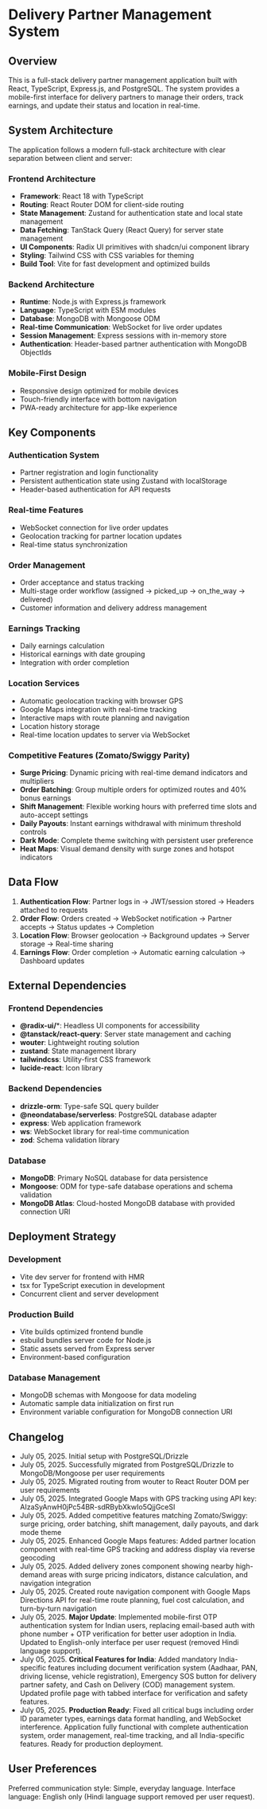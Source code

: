 # Delivery Partner Management System

## Overview

This is a full-stack delivery partner management application built with React, TypeScript, Express.js, and PostgreSQL. The system provides a mobile-first interface for delivery partners to manage their orders, track earnings, and update their status and location in real-time.

## System Architecture

The application follows a modern full-stack architecture with clear separation between client and server:

### Frontend Architecture
- **Framework**: React 18 with TypeScript
- **Routing**: React Router DOM for client-side routing
- **State Management**: Zustand for authentication state and local state management
- **Data Fetching**: TanStack Query (React Query) for server state management
- **UI Components**: Radix UI primitives with shadcn/ui component library
- **Styling**: Tailwind CSS with CSS variables for theming
- **Build Tool**: Vite for fast development and optimized builds

### Backend Architecture
- **Runtime**: Node.js with Express.js framework
- **Language**: TypeScript with ESM modules
- **Database**: MongoDB with Mongoose ODM
- **Real-time Communication**: WebSocket for live order updates
- **Session Management**: Express sessions with in-memory store
- **Authentication**: Header-based partner authentication with MongoDB ObjectIds

### Mobile-First Design
- Responsive design optimized for mobile devices
- Touch-friendly interface with bottom navigation
- PWA-ready architecture for app-like experience

## Key Components

### Authentication System
- Partner registration and login functionality
- Persistent authentication state using Zustand with localStorage
- Header-based authentication for API requests

### Real-time Features
- WebSocket connection for live order updates
- Geolocation tracking for partner location updates
- Real-time status synchronization

### Order Management
- Order acceptance and status tracking
- Multi-stage order workflow (assigned → picked_up → on_the_way → delivered)
- Customer information and delivery address management

### Earnings Tracking
- Daily earnings calculation
- Historical earnings with date grouping
- Integration with order completion

### Location Services
- Automatic geolocation tracking with browser GPS
- Google Maps integration with real-time tracking
- Interactive maps with route planning and navigation
- Location history storage
- Real-time location updates to server via WebSocket

### Competitive Features (Zomato/Swiggy Parity)
- **Surge Pricing**: Dynamic pricing with real-time demand indicators and multipliers
- **Order Batching**: Group multiple orders for optimized routes and 40% bonus earnings
- **Shift Management**: Flexible working hours with preferred time slots and auto-accept settings
- **Daily Payouts**: Instant earnings withdrawal with minimum threshold controls
- **Dark Mode**: Complete theme switching with persistent user preference
- **Heat Maps**: Visual demand density with surge zones and hotspot indicators

## Data Flow

1. **Authentication Flow**: Partner logs in → JWT/session stored → Headers attached to requests
2. **Order Flow**: Orders created → WebSocket notification → Partner accepts → Status updates → Completion
3. **Location Flow**: Browser geolocation → Background updates → Server storage → Real-time sharing
4. **Earnings Flow**: Order completion → Automatic earning calculation → Dashboard updates

## External Dependencies

### Frontend Dependencies
- **@radix-ui/***: Headless UI components for accessibility
- **@tanstack/react-query**: Server state management and caching
- **wouter**: Lightweight routing solution
- **zustand**: State management library
- **tailwindcss**: Utility-first CSS framework
- **lucide-react**: Icon library

### Backend Dependencies
- **drizzle-orm**: Type-safe SQL query builder
- **@neondatabase/serverless**: PostgreSQL database adapter
- **express**: Web application framework
- **ws**: WebSocket library for real-time communication
- **zod**: Schema validation library

### Database
- **MongoDB**: Primary NoSQL database for data persistence
- **Mongoose**: ODM for type-safe database operations and schema validation
- **MongoDB Atlas**: Cloud-hosted MongoDB database with provided connection URI

## Deployment Strategy

### Development
- Vite dev server for frontend with HMR
- tsx for TypeScript execution in development
- Concurrent client and server development

### Production Build
- Vite builds optimized frontend bundle
- esbuild bundles server code for Node.js
- Static assets served from Express server
- Environment-based configuration

### Database Management
- MongoDB schemas with Mongoose for data modeling
- Automatic sample data initialization on first run
- Environment variable configuration for MongoDB connection URI

## Changelog
- July 05, 2025. Initial setup with PostgreSQL/Drizzle
- July 05, 2025. Successfully migrated from PostgreSQL/Drizzle to MongoDB/Mongoose per user requirements
- July 05, 2025. Migrated routing from wouter to React Router DOM per user requirements  
- July 05, 2025. Integrated Google Maps with GPS tracking using API key: AIzaSyAnwH0jPc54BR-sdRBybXkwIo5QjjGceSI
- July 05, 2025. Added competitive features matching Zomato/Swiggy: surge pricing, order batching, shift management, daily payouts, and dark mode theme
- July 05, 2025. Enhanced Google Maps features: Added partner location component with real-time GPS tracking and address display via reverse geocoding
- July 05, 2025. Added delivery zones component showing nearby high-demand areas with surge pricing indicators, distance calculation, and navigation integration
- July 05, 2025. Created route navigation component with Google Maps Directions API for real-time route planning, fuel cost calculation, and turn-by-turn navigation
- July 05, 2025. **Major Update**: Implemented mobile-first OTP authentication system for Indian users, replacing email-based auth with phone number + OTP verification for better user adoption in India. Updated to English-only interface per user request (removed Hindi language support).
- July 05, 2025. **Critical Features for India**: Added mandatory India-specific features including document verification system (Aadhaar, PAN, driving license, vehicle registration), Emergency SOS button for delivery partner safety, and Cash on Delivery (COD) management system. Updated profile page with tabbed interface for verification and safety features.
- July 05, 2025. **Production Ready**: Fixed all critical bugs including order ID parameter types, earnings data format handling, and WebSocket interference. Application fully functional with complete authentication system, order management, real-time tracking, and all India-specific features. Ready for production deployment.

## User Preferences

Preferred communication style: Simple, everyday language.
Interface language: English only (Hindi language support removed per user request).